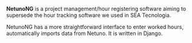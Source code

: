 **NetunoNG** is a project management/hour registering software aiming to supersede the hour tracking software we used in SEA Tecnologia.

NetunoNG has a more straightforward interface to enter worked hours, automatically imports data from Netuno. It is written in Django.
